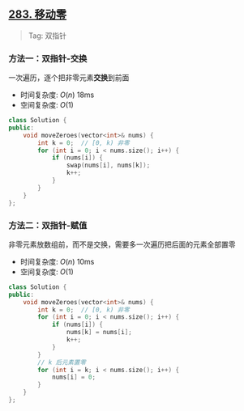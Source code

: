 ## [283. 移动零](https://leetcode.cn/problems/move-zeroes/description/)

> Tag: 双指针

### 方法一：双指针-交换

一次遍历，逐个把非零元素**交换**到前面

* 时间复杂度: ${O(n)}$ 18ms
* 空间复杂度: ${O(1)}$
```cpp
class Solution {
public:
    void moveZeroes(vector<int>& nums) {
        int k = 0;  // [0, k) 非零
        for (int i = 0; i < nums.size(); i++) {
            if (nums[i]) {
                swap(nums[i], nums[k]);
                k++;
            }
        }
    }
};
```

### 方法二：双指针-赋值

非零元素放数组前，而不是交换，需要多一次遍历把后面的元素全部置零

* 时间复杂度: ${O(n)}$ 10ms
* 空间复杂度: ${O(1)}$
```cpp
class Solution {
public:
    void moveZeroes(vector<int>& nums) {
        int k = 0;  // [0, k) 非零
        for (int i = 0; i < nums.size(); i++) {
            if (nums[i]) {
                nums[k] = nums[i];
                k++;
            }
        }
        // k 后元素置零
        for (int i = k; i < nums.size(); i++) {
            nums[i] = 0;
        }
    }
};
```